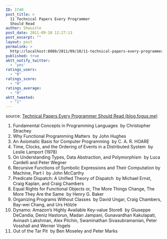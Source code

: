 ```yaml
---
ID: 1740
post_title: >
  11 Technical Papers Every Programmer
  Should Read
author: Shwuzzle
post_date: 2011-09-10 12:27:13
post_excerpt: ""
layout: post
permalink: >
  http://localhost:8080/2011/09/10/11-technical-papers-every-programmer-should-read/
published: true
aktt_notify_twitter:
  - 'yes'
ratings_users:
  - "0"
ratings_score:
  - "0"
ratings_average:
  - "0"
aktt_tweeted:
  - "1"
---
```

source: <a title="10 Technical Papers Every Programmer Should Read (At Least Twice)" href="http://blog.fogus.me/2011/09/08/10-technical-papers-every-programmer-should-read-at-least-twice/">Technical Papers Every Programmer Should Read (blog.fogus.me)</a>
<ol>
	<li>Fundamental Concepts in Programming Languages  by Christopher Strachey</li>
	<li>Why Functional Programming Matters  by John Hughes</li>
	<li>An Axiomatic Basis for Computer Programming  by C. A. R. HOARE</li>
	<li>Time, Clocks, and the Ordering of Events in a Distributed System  by Leslie Lamport (1978)</li>
	<li>On Understanding Types, Data Abstraction, and Polymorphism  by Luca Cardelli and Peter Wegner</li>
	<li>Recursive Functions of Symbolic Expressions and Their Computation by Machine, Part I  by John McCarthy</li>
	<li>Predicate Dispatch: A Unified Theory of Dispatch  by Michael Ernst, Craig Kaplan, and Craig Chambers</li>
	<li>Equal Rights for Functional Objects or, The More Things Change, The More They Are the Same  by Henry G. Baker</li>
	<li>Organizing Programs Without Classes  by David Ungar, Craig Chambers, Bay-wei Chang, and Urs Hölzle</li>
	<li>Dynamo: Amazon’s Highly Available Key-value Store6  by Giuseppe DeCandia, Deniz Hastorun, Madan Jampani, Gunavardhan Kakulapati, Avinash Lakshman, Alex Pilchin, Swaminathan Sivasubramanian, Peter Vosshall and Werner Vogels</li>
	<li>Out of the Tar Pit  by Ben Moseley and Peter Marks</li>
</ol>